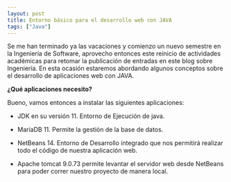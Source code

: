 ```yaml
---
layout: post
title: Entorno básico para el desarrollo web con JAVA
tags: ["Java"]
---
```


Se me han terminado ya las vacaciones y comienzo un nuevo semestre en la Ingeniería de Software, aprovecho entonces este reinicio de actividades académicas para retomar la publicación de entradas en este blog sobre Ingeniería. En esta ocasión estaremos abordando algunos conceptos sobre el desarrollo de aplicaciones web con JAVA.

**¿Qué aplicaciones necesito?**

Bueno, vamos entonces a instalar las siguientes aplicaciones:

- JDK en su versión 11. Entorno de Ejecución de java.

- MariaDB 11. Permite la gestión de la base de datos.

- NetBeans 14. Entorno de Desarrollo integrado que nos permitirá realizar todo el código de nuestra aplicación web.

- Apache tomcat 9.0.73 permite levantar el servidor web desde NetBeans para poder correr nuestro proyecto de manera local. 

